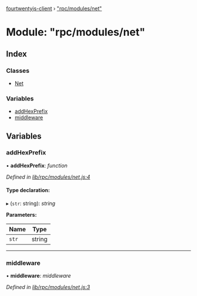 [fourtwentyjs-client](../README.md) › ["rpc/modules/net"](_rpc_modules_net_.md)

# Module: "rpc/modules/net"

## Index

### Classes

* [Net](../classes/_rpc_modules_net_.net.md)

### Variables

* [addHexPrefix](_rpc_modules_net_.md#addhexprefix)
* [middleware](_rpc_modules_net_.md#middleware)

## Variables

###  addHexPrefix

• **addHexPrefix**: *function*

*Defined in [lib/rpc/modules/net.js:4](https://github.com/420integrated/fourtwentyjs-client/blob/master/lib/rpc/modules/net.js#L4)*

#### Type declaration:

▸ (`str`: string): *string*

**Parameters:**

Name | Type |
------ | ------ |
`str` | string |

___

###  middleware

• **middleware**: *middleware*

*Defined in [lib/rpc/modules/net.js:3](https://github.com/420integrated/fourtwentyjs-client/blob/master/lib/rpc/modules/net.js#L3)*
